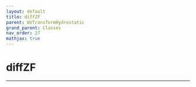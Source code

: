 ```yaml
---
layout: default
title: diffZF
parent: WVTransformHydrostatic
grand_parent: Classes
nav_order: 27
mathjax: true
---
```


#  diffZF




---

